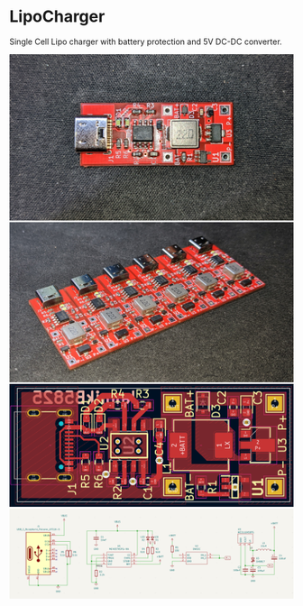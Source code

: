 # LipoCharger
Single Cell Lipo charger with battery protection and 5V DC-DC converter.

![Top](pics/top.jpg)
![Row](pics/row.jpg)
![PCB](pics/pcb.png)
![Schematic](pics/sch.png)
